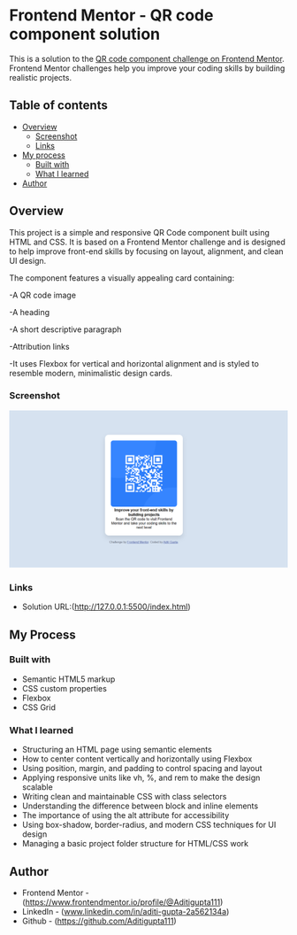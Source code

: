 # Frontend Mentor - QR code component solution

This is a solution to the [QR code component challenge on Frontend Mentor](https://www.frontendmentor.io/challenges/qr-code-component-iux_sIO_H). Frontend Mentor challenges help you improve your coding skills by building realistic projects. 

## Table of contents

- [Overview](#overview)
  - [Screenshot](#screenshot)
  - [Links](#links)
- [My process](#my-process)
  - [Built with](#built-with)
  - [What I learned](#what-i-learned)
- [Author](#author)

## Overview
This project is a simple and responsive QR Code component built using HTML and CSS. It is based on a Frontend Mentor challenge and is designed to help improve front-end skills by focusing on layout, alignment, and clean UI design.

The component features a visually appealing card containing:

-A QR code image

-A heading

-A short descriptive paragraph

-Attribution links

-It uses Flexbox for vertical and horizontal alignment and is styled to resemble modern, minimalistic design cards.

### Screenshot

![](./qr_code_output.png)

### Links

- Solution URL:(http://127.0.0.1:5500/index.html)

## My Process

### Built with

- Semantic HTML5 markup
- CSS custom properties
- Flexbox
- CSS Grid

### What I learned

 - Structuring an HTML page using semantic elements
 - How to center content vertically and horizontally using Flexbox
 - Using position, margin, and padding to control spacing and layout
 - Applying responsive units like vh, %, and rem to make the design scalable
 - Writing clean and maintainable CSS with class selectors
 - Understanding the difference between block and inline elements
 - The importance of using the alt attribute for accessibility
 - Using box-shadow, border-radius, and modern CSS techniques for UI design
 - Managing a basic project folder structure for HTML/CSS work

## Author

- Frontend Mentor -(https://www.frontendmentor.io/profile/@Aditigupta111)
- LinkedIn - (www.linkedin.com/in/aditi-gupta-2a562134a)
- Github - (https://github.com/Aditigupta111)
